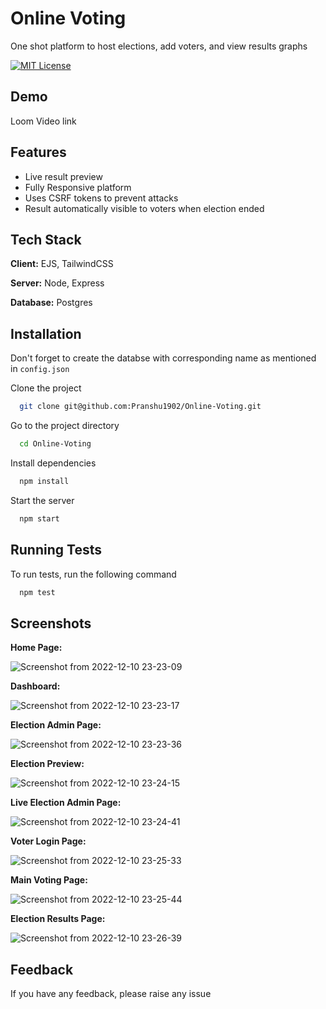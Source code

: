 
# Online Voting

One shot platform to host elections, add voters, and view results graphs


[![MIT License](https://img.shields.io/badge/Platform-Deployed-green.svg)](https://choosealicense.com/licenses/mit/)

## Demo

Loom Video link

## Features

- Live result preview
- Fully Responsive platform
- Uses CSRF tokens to prevent attacks 
- Result automatically visible to voters when election ended

## Tech Stack

**Client:** EJS, TailwindCSS

**Server:** Node, Express

**Database:** Postgres


## Installation

Don't forget to create the databse with corresponding name as mentioned in `config.json`

Clone the project

```bash
  git clone git@github.com:Pranshu1902/Online-Voting.git
```

Go to the project directory

```bash
  cd Online-Voting
```

Install dependencies

```bash
  npm install
```

Start the server

```bash
  npm start
```

## Running Tests

To run tests, run the following command

```bash
  npm test
```

## Screenshots

**Home Page:**

![Screenshot from 2022-12-10 23-23-09](https://user-images.githubusercontent.com/70687348/206869642-b79a0af6-ef21-4f51-ac53-25fe516c8643.png)

**Dashboard:**

![Screenshot from 2022-12-10 23-23-17](https://user-images.githubusercontent.com/70687348/206869728-7b93b9b8-1582-4708-ae2d-14df5f4838b2.png)

**Election Admin Page:**

![Screenshot from 2022-12-10 23-23-36](https://user-images.githubusercontent.com/70687348/206869737-000435a5-0b15-43bd-9b90-19be3065d301.png)

**Election Preview:**

![Screenshot from 2022-12-10 23-24-15](https://user-images.githubusercontent.com/70687348/206869743-001bb636-4536-4055-bc7b-fa729cf18559.png)

**Live Election Admin Page:**

![Screenshot from 2022-12-10 23-24-41](https://user-images.githubusercontent.com/70687348/206869762-46c69569-b637-49c5-b035-01deaa84cd03.png)

**Voter Login Page:**

![Screenshot from 2022-12-10 23-25-33](https://user-images.githubusercontent.com/70687348/206869771-14f47262-ac5c-49c8-9719-a4a51db8b6e4.png)

**Main Voting Page:**

![Screenshot from 2022-12-10 23-25-44](https://user-images.githubusercontent.com/70687348/206869812-46d0caaf-4637-49c8-9bfb-26bc2951fc12.png)

**Election Results Page:**

![Screenshot from 2022-12-10 23-26-39](https://user-images.githubusercontent.com/70687348/206869824-7542a1e8-999e-499d-bad1-0770202c83de.png)


## Feedback

If you have any feedback, please raise any issue
